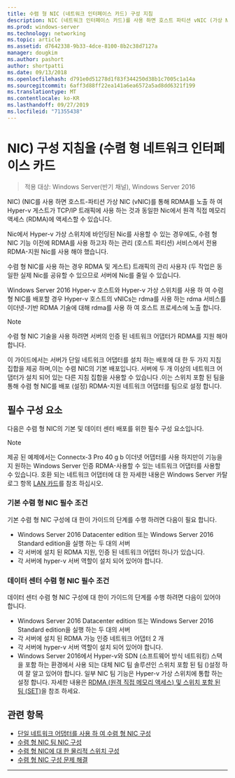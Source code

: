 ```yaml
---
title: 수렴 형 NIC (네트워크 인터페이스 카드) 구성 지침
description: NIC (네트워크 인터페이스 카드)를 사용 하면 호스트 파티션 vNIC (가상 NIC)를 통해 RDMA를 노출 하 여 Hyper-v 게스트가 TCP/IP 트래픽에 사용 하는 것과 동일한 Nic에서 호스트 파티션 서비스가 RDMA (원격 직접 메모리 액세스)에 액세스할 수 있습니다.
ms.prod: windows-server
ms.technology: networking
ms.topic: article
ms.assetid: d7642338-9b33-4dce-8100-8b2c38d7127a
manager: dougkim
ms.author: pashort
author: shortpatti
ms.date: 09/13/2018
ms.openlocfilehash: d791e0d51278d1f83f344250d38b1c7005c1a14a
ms.sourcegitcommit: 6aff3d88ff22ea141a6ea6572a5ad8dd6321f199
ms.translationtype: MT
ms.contentlocale: ko-KR
ms.lasthandoff: 09/27/2019
ms.locfileid: "71355438"
---
```

# <a name="converged-network-interface-card-nic-configuration-guidance"></a>NIC\) 구성 지침을 \(수렴 형 네트워크 인터페이스 카드

>적용 대상: Windows Server(반기 채널), Windows Server 2016

NIC\) \(NIC를 사용 하면 호스트\-파티션 가상 NIC \(vNIC\)를 통해 RDMA를 노출 하 여 Hyper-v 게스트가 TCP/IP 트래픽에 사용 하는 것과 동일한 Nic에서 원격 직접 메모리 액세스 \(RDMA\)에 액세스할 수 있습니다.

Nic에서 Hyper-v 가상 스위치에 바인딩된 Nic를 사용할 수 있는 경우에도, 수렴 형 NIC 기능 이전에 RDMA를 사용 하고자 하는 관리 \(호스트 파티션\) 서비스에서 전용 RDMA\-지원 Nic를 사용 해야 했습니다.

수렴 형 NIC를 사용 하는 경우 RDMA 및 게스트\) 트래픽의 관리 사용자 \(두 작업은 동일한 실제 Nic를 공유할 수 있으므로 서버에 Nic를 줄일 수 있습니다.

Windows Server 2016 Hyper-v 호스트와 Hyper-v 가상 스위치를 사용 하 여 수렴 형 NIC를 배포할 경우 Hyper-v 호스트의 vNICs는 rdma를 사용 하는 rdma 서비스를 이더넷\-기반 RDMA 기술에 대해 rdma를 사용 하 여 호스트 프로세스에 노출 합니다.

>[!NOTE]
>수렴 형 NIC 기술을 사용 하려면 서버의 인증 된 네트워크 어댑터가 RDMA를 지원 해야 합니다.

이 가이드에서는 서버가 단일 네트워크 어댑터를 설치 하는 배포에 대 한 두 가지 지침 집합을 제공 하며,이는 수렴 NIC의 기본 배포입니다. 서버에 두 개 이상의 네트워크 어댑터가 설치 되어 있는 다른 지침 집합을 사용할 수 있습니다 .이는 스위치 포함 된 팀을 통해 수렴 형 NIC를 배포 \(설정\) RDMA\-지원 네트워크 어댑터를 팀으로 설정 합니다.


## <a name="prerequisites"></a>필수 구성 요소

다음은 수렴 형 NIC의 기본 및 데이터 센터 배포를 위한 필수 구성 요소입니다.

>[!NOTE]
>제공 된 예제에서는 Connectx-3 Pro 40 g b 이더넷 어댑터를 사용 하지만이 기능을 지 원하는 Windows Server 인증 RDMA\-사용할 수 있는 네트워크 어댑터를 사용할 수 있습니다. 호환 되는 네트워크 어댑터에 대 한 자세한 내용은 Windows Server 카탈로그 항목 [LAN 카드](https://www.windowsservercatalog.com/results.aspx?&bCatID=1468&cpID=0&avc=85&ava=0&avt=0&avq=46&OR=1)를 참조 하십시오.

### <a name="basic-converged-nic-prerequisites"></a>기본 수렴 형 NIC 필수 조건

기본 수렴 형 NIC 구성에 대 한이 가이드의 단계를 수행 하려면 다음이 필요 합니다.

- Windows Server 2016 Datacenter edition 또는 Windows Server 2016 Standard edition을 실행 하는 두 대의 서버
- 각 서버에 설치 된 RDMA 지원, 인증 된 네트워크 어댑터 하나가 있습니다.
- 각 서버에 hyper-v 서버 역할이 설치 되어 있어야 합니다.

### <a name="datacenter-converged-nic-prerequisites"></a>데이터 센터 수렴 형 NIC 필수 조건

데이터 센터 수렴 형 NIC 구성에 대 한이 가이드의 단계를 수행 하려면 다음이 있어야 합니다.

- Windows Server 2016 Datacenter edition 또는 Windows Server 2016 Standard edition을 실행 하는 두 대의 서버
- 각 서버에 설치 된 RDMA 가능 인증 네트워크 어댑터 2 개
- 각 서버에 hyper-v 서버 역할이 설치 되어 있어야 합니다.
- Windows Server 2016에서 Hyper-v와 SDN (소프트웨어 방식 네트워킹) 스택을 포함 하는 환경에서 사용 되는 대체 NIC 팀 솔루션인 스위치 포함 된 팀 \(\)설정 하 여 잘 알고 있어야 합니다. 일부 NIC 팀 기능은 Hyper-v 가상 스위치에 통합 하는 설정 합니다. 자세한 내용은 [RDMA (원격 직접 메모리 액세스) 및 스위치 포함 된 팀 (SET)](../../../virtualization/hyper-v-virtual-switch/RDMA-and-Switch-Embedded-Teaming.md)을 참조 하세요.

## <a name="related-topics"></a>관련 항목
- [단일 네트워크 어댑터를 사용 하 여 수렴 형 NIC 구성](cnic-single.md)
- [수렴 형 NIC 팀 NIC 구성](cnic-datacenter.md)
- [수렴 형 NIC에 대 한 물리적 스위치 구성](cnic-app-switch-config.md)
- [수렴 형 NIC 구성 문제 해결](cnic-app-troubleshoot.md)

---